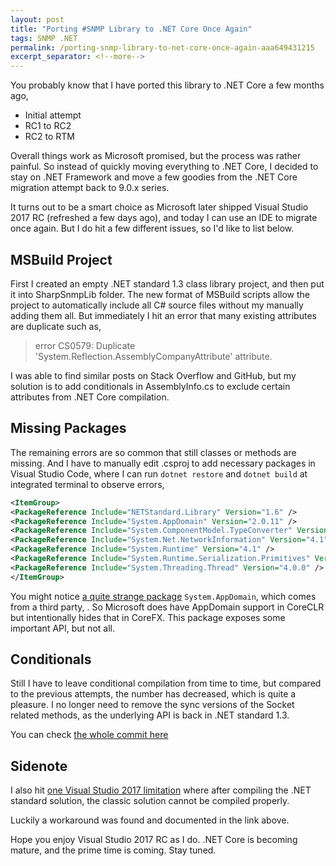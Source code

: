 ```yaml
---
layout: post
title: "Porting #SNMP Library to .NET Core Once Again"
tags: SNMP .NET
permalink: /porting-snmp-library-to-net-core-once-again-aaa649431215
excerpt_separator: <!--more-->
---
```


You probably know that I have ported this library to .NET Core a few months ago,

* Initial attempt
* RC1 to RC2
* RC2 to RTM

Overall things work as Microsoft promised, but the process was rather painful. So instead of quickly moving everything to .NET Core, I decided to stay on .NET Framework and move a few goodies from the .NET Core migration attempt back to 9.0.x series.

It turns out to be a smart choice as Microsoft later shipped Visual Studio 2017 RC (refreshed a few days ago), and today I can use an IDE to migrate once again. But I do hit a few different issues, so I'd like to list below.
<!--more-->

## MSBuild Project

First I created an empty .NET standard 1.3 class library project, and then put it into SharpSnmpLib folder. The new format of MSBuild scripts allow the project to automatically include all C# source files without my manually adding them all. But immediately I hit an error that many existing attributes are duplicate such as,

> error CS0579: Duplicate 'System.Reflection.AssemblyCompanyAttribute' attribute.

I was able to find similar posts on Stack Overflow and GitHub, but my solution is to add conditionals in AssemblyInfo.cs to exclude certain attributes from .NET Core compilation.

## Missing Packages

The remaining errors are so common that still classes or methods are missing. And I have to manually edit .csproj to add necessary packages in Visual Studio Code, where I can run `dotnet restore` and `dotnet build` at integrated terminal to observe errors,

``` xml
<ItemGroup>
<PackageReference Include="NETStandard.Library" Version="1.6" />
<PackageReference Include="System.AppDomain" Version="2.0.11" />
<PackageReference Include="System.ComponentModel.TypeConverter" Version="4.1.0" />
<PackageReference Include="System.Net.NetworkInformation" Version="4.1" />
<PackageReference Include="System.Runtime" Version="4.1" />
<PackageReference Include="System.Runtime.Serialization.Primitives" Version="4.1.1" />
<PackageReference Include="System.Threading.Thread" Version="4.0.0" />
</ItemGroup>
```

You might notice [a quite strange package](https://www.nuget.org/packages/System.AppDomain/) `System.AppDomain`, which comes from a third party, . So Microsoft does have AppDomain support in CoreCLR but intentionally hides that in CoreFX. This package exposes some important API, but not all.

## Conditionals

Still I have to leave conditional compilation from time to time, but compared to the previous attempts, the number has decreased, which is quite a pleasure. I no longer need to remove the sync versions of the Socket related methods, as the underlying API is back in .NET standard 1.3.

You can check [the whole commit here](https://github.com/lextudio/sharpsnmplib/commit/a26d8af07f04d095c903d61ee923ce66286dd316)

## Sidenote
I also hit [one Visual Studio 2017 limitation](https://developercommunity.visualstudio.com/content/problem/9051/microsoftnugettargets-error-when-compiling-a-pcl-p.html) where after compiling the .NET standard solution, the classic solution cannot be compiled properly.

Luckily a workaround was found and documented in the link above.

Hope you enjoy Visual Studio 2017 RC as I do. .NET Core is becoming mature, and the prime time is coming. Stay tuned.